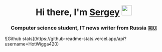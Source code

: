 <h1 align="center">Hi there, I'm <a href="#" target="_blank">Sergey</a> 
<img src="https://github.com/blackcater/blackcater/raw/main/images/Hi.gif" height="32"/></h1>
<h3 align="center">Computer science student, IT news writer from Russia 🇷🇺</h3>
![Github stats](https://github-readme-stats.vercel.app/api?username=HotWigga420)
